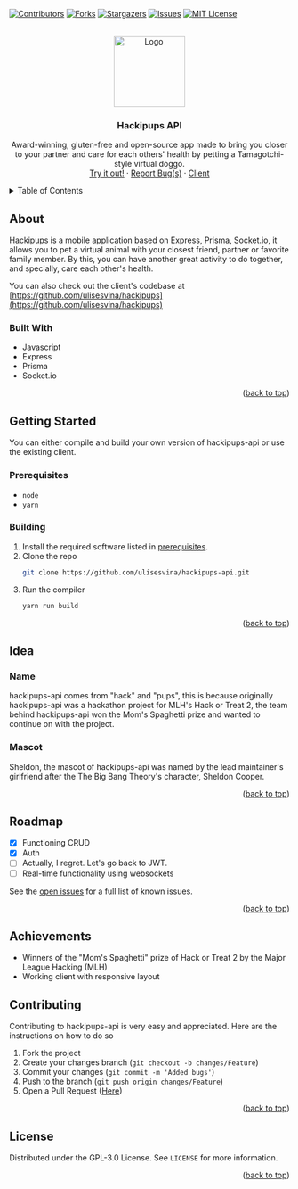 <div id="top"></div>

[![Contributors][contributors-shield]][contributors-url] [![Forks][forks-shield]][forks-url] [![Stargazers][stars-shield]][stars-url] [![Issues][issues-shield]][issues-url] [![MIT License][license-shield]][license-url]

<br />

<div align="center">
  <a href="https://github.com/ulisesvina/hackipups-api">
    <img src="https://cdn.discordapp.com/attachments/1033175931688333354/1033403718126800936/unknown.png" alt="Logo" width="128">
  </a>

  <h3 align="center">Hackipups API</h3>

  <p align="center">
    Award-winning, gluten-free and open-source app made to bring you closer to your partner and care for each others' health by petting a Tamagotchi-style virtual doggo.
    <br />
    <a href="https://hackipups-api.vercel.app/">Try it out!</a>
    ·
    <a href="https://github.com/ulisesvina/hackipups-api/issues">Report Bug(s)</a>
    ·
    <a href="https://github.com/ulisesvina/hackipups">Client</a>
  </p>

</div>

<details>
  <summary>Table of Contents</summary>
  <ol>
    <li>
      <a href="#about">About</a>
      <ul>
        <li><a href="#built-with">Built With</a></li>
      </ul>
    </li>
    <li>
      <a href="#getting-started">Getting Started</a>
      <ul>
        <li><a href="#prerequisites">Prerequisites</a></li>
        <li><a href="#building">Building</a></li>
      </ul>
    </li>
    <li><a href="#why">Idea</a></li>
      <ul>
        <li><a href="#name">Name</a></li>
        <li><a href="#mascot">Mascot</a></li>
      </ul>
    <li><a href="#roadmap">Roadmap</a></li>
    <li><a href="#achievements">Achievements</a></li>
    <li><a href="#contributing">Contributing</a></li>
    <li><a href="#license">License</a></li>
  </ol>
</details>



## About

Hackipups is a mobile application based on Express, Prisma, Socket.io, it allows you to pet a virtual animal with your closest friend, partner or favorite family member. By this, you can have another great activity to do together, and specially, care each other's health.

You can also check out the client's codebase at [https://github.com/ulisesvina/hackipups](https://github.com/ulisesvina/hackipups)

### Built With

* Javascript
* Express
* Prisma
* Socket.io

<p align="right">(<a href="#top">back to top</a>)</p>

## Getting Started

You can either compile and build your own version of hackipups-api or use the existing client.

### Prerequisites

* `node`
* `yarn`

### Building

1. Install the required software listed in <a href="#prerequisites">prerequisites</a>.
2. Clone the repo
   ```sh
   git clone https://github.com/ulisesvina/hackipups-api.git
   ```
3. Run the compiler
   ```sh
   yarn run build
   ```

<p align="right">(<a href="#top">back to top</a>)</p>



## Idea

### Name

hackipups-api comes from "hack" and "pups", this is because originally hackipups-api was a hackathon project for MLH's Hack or Treat 2, the team behind hackipups-api won the Mom's Spaghetti prize and wanted to continue on with the project.

### Mascot

Sheldon, the mascot of hackipups-api was named by the lead maintainer's girlfriend after the The Big Bang Theory's character, Sheldon Cooper.

<p align="right">(<a href="#top">back to top</a>)</p>

## Roadmap

- [x] Functioning CRUD
- [x] Auth
- [ ] Actually, I regret. Let's go back to JWT.
- [ ] Real-time functionality using websockets

See the [open issues](https://github.com/ulisesvina/hackipups-api/issues) for a full list of known issues.

<p align="right">(<a href="#top">back to top</a>)</p>

## Achievements

- Winners of the "Mom's Spaghetti" prize of Hack or Treat 2 by the Major League Hacking (MLH)
- Working client with responsive layout

## Contributing

Contributing to hackipups-api is very easy and appreciated. Here are the instructions on how to do so

1. Fork the project
2. Create your changes branch (`git checkout -b changes/Feature`)
3. Commit your changes (`git commit -m 'Added bugs'`)
4. Push to the branch (`git push origin changes/Feature`)
5. Open a Pull Request (<a href="https://github.com/ulisesvina/hackipups-api/pulls">Here</a>)

<p align="right">(<a href="#top">back to top</a>)</p>

## License

Distributed under the GPL-3.0 License. See `LICENSE` for more information.

<p align="right">(<a href="#top">back to top</a>)</p>

[contributors-shield]: https://img.shields.io/github/contributors/ulisesvina/hackipups-api?style=for-the-badge
[contributors-url]: https://github.com/ulisesvina/hackipups-api/graphs/contributors
[forks-shield]: https://img.shields.io/github/forks/ulisesvina/hackipups-api?style=for-the-badge
[forks-url]: https://github.com/ulisesvina/hackipups-api/network/members
[stars-shield]: https://img.shields.io/github/stars/ulisesvina/hackipups-api?style=for-the-badge
[stars-url]: https://github.com/ulisesvina/hackipups-api/stargazers
[issues-shield]: https://img.shields.io/github/issues/ulisesvina/hackipups-api?style=for-the-badge
[issues-url]: https://github.com/ulisesvina/hackipups-api/issues
[license-shield]: https://img.shields.io/github/license/ulisesvina/hackipups-api?style=for-the-badge
[license-url]: https://github.com/ulisesvina/hackipups-api/blob/master/LICENSE
